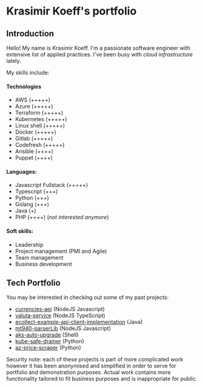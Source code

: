 # Krasimir Koeff's portfolio

## Introduction
Hello! My name is Krasimir Koeff. I'm a passionate software engineer with extensive list of applied practices. I've been busy with *cloud infrastructure* lately.

My skills include:
#### Technologies
- AWS (+++++)
- Azure (+++++)
- Terraform (+++++)
- Kubernetes (+++++)
- Linux shell (+++++)
- Docker (+++++)
- Gitlab (+++++)
- Codefresh (+++++)
- Ansible (++++)
- Puppet (++++)

#### Languages:
- Javascript Fullstack (+++++)
- Typescript (+++)
- Python (+++)
- Golang (+++)
- Java (+)
- PHP (++++) (_not interested anymore_)
#### Soft skills:
- Leadership
- Project management (PMI and Agile)
- Team management
- Business development




## Tech Portfolio

You may be interested in checking out some of my past projects:
- [currencies-api](https://github.com/k0eff/currencies-api) (NodeJS Javascript)
- [valuta-service](https://github.com/k0eff/valuta-service) (NodeJS TypeScript)
- [ecollect-example-api-client-implementation](https://github.com/k0eff/ecollect-example-api-client-implementation) (Java)
- [mt940-parserLib](https://github.com/k0eff/mt940-parserLib) (NodeJS Javascript)
- [aks-auto-upgrade](https://github.com/k0eff/aks-auto-upgrade) (Shell)
- [kube-safe-drainer](https://github.com/k0eff/kube-safe-drainer) (Python)
- [az-price-scraper](https://github.com/k0eff/az-price-scraper) (Python)

Security note: each of these projects is part of more complicated work however it has been anonymised and simplified in order to serve for portfolio and demonstration purposes. Actual work contains more functionality tailored to fit business purposes and is inappropriate for public.  
